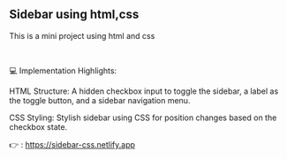 <h2>Sidebar using html,css</h2>
<p>This is a mini project using html and css</p> <br>
<p>

💻 Implementation Highlights:

HTML Structure: A hidden checkbox input to toggle the sidebar, a label as the toggle button, and a sidebar navigation menu.

CSS Styling: Stylish sidebar using CSS for position changes based on the checkbox state.

👉 : https://sidebar-css.netlify.app</p>
